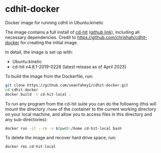 # cdhit-docker
Docker image for running cdhit in Ubuntu:kinetic

The image contains a full install of [cd-hit](https://sites.google.com/view/cd-hit) ([github link](https://github.com/weizhongli/cdhit)), including all necessary dependencies. Credit to https://github.com/chrishah/cdhit-docker for creating the initial image. 

In detail, the image is set up with:
 - Ubuntu:kinetic
 - cd-hit v4.8.1-2019-0228 (latest release as of April 2023)

To build the image from the Dockerfile, run:
```bash
git clone https://github.com/seanfahey1/cdhit-docker.git
cd cdhit-docker
docker build -t cd-hit-local .
```

To run any program from the cd-hit suite you can do the following (this will mount the directory `/home` of the container to the current working directory on your local machine, and allow you to access files in this directory and any sub-directories):
```bash
docker run -it --rm -v $(pwd):/home cd-hit-local bash
```

To delete the image and recover hard drive space, run:
```bash
docker rmi cd-hit-local
```
